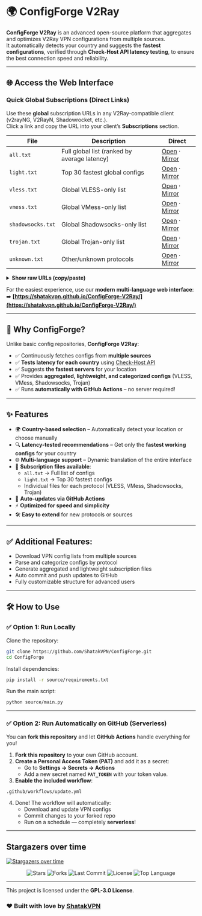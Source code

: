 # 🌍 ConfigForge V2Ray 

**ConfigForge V2Ray** is an advanced open-source platform that aggregates and optimizes V2Ray VPN configurations from multiple sources.  
It automatically detects your country and suggests the **fastest configurations**, verified through **Check-Host API latency testing**, to ensure the best connection speed and reliability.

---

## 🌐 Access the Web Interface

### Quick Global Subscriptions (Direct Links)
Use these **global** subscription URLs in any V2Ray-compatible client (v2rayNG, V2RayN, Shadowrocket, etc.).  
Click a link and copy the URL into your client’s **Subscriptions** section.

| File | Description | Direct |
|---|---|---|
| `all.txt` | Full global list (ranked by average latency) | [Open](https://raw.githubusercontent.com/ShatakVPN/ConfigForge-V2Ray/main/configs/all.txt) · [Mirror](https://cdn.jsdelivr.net/gh/ShatakVPN/ConfigForge-V2Ray@main/configs/all.txt) |
| `light.txt` | Top 30 fastest global configs | [Open](https://raw.githubusercontent.com/ShatakVPN/ConfigForge-V2Ray/main/configs/light.txt) · [Mirror](https://cdn.jsdelivr.net/gh/ShatakVPN/ConfigForge-V2Ray@main/configs/light.txt) |
| `vless.txt` | Global VLESS-only list | [Open](https://raw.githubusercontent.com/ShatakVPN/ConfigForge-V2Ray/main/configs/vless.txt) · [Mirror](https://cdn.jsdelivr.net/gh/ShatakVPN/ConfigForge-V2Ray@main/configs/vless.txt) |
| `vmess.txt` | Global VMess-only list | [Open](https://raw.githubusercontent.com/ShatakVPN/ConfigForge-V2Ray/main/configs/vmess.txt) · [Mirror](https://cdn.jsdelivr.net/gh/ShatakVPN/ConfigForge-V2Ray@main/configs/vmess.txt) |
| `shadowsocks.txt` | Global Shadowsocks-only list | [Open](https://raw.githubusercontent.com/ShatakVPN/ConfigForge-V2Ray/main/configs/shadowsocks.txt) · [Mirror](https://cdn.jsdelivr.net/gh/ShatakVPN/ConfigForge-V2Ray@main/configs/shadowsocks.txt) |
| `trojan.txt` | Global Trojan-only list | [Open](https://raw.githubusercontent.com/ShatakVPN/ConfigForge-V2Ray/main/configs/trojan.txt) · [Mirror](https://cdn.jsdelivr.net/gh/ShatakVPN/ConfigForge-V2Ray@main/configs/trojan.txt) |
| `unknown.txt` | Other/unknown protocols | [Open](https://raw.githubusercontent.com/ShatakVPN/ConfigForge-V2Ray/main/configs/unknown.txt) · [Mirror](https://cdn.jsdelivr.net/gh/ShatakVPN/ConfigForge-V2Ray@main/configs/unknown.txt) |

<details>
<summary><strong>Show raw URLs (copy/paste)</strong></summary>

```
https://raw.githubusercontent.com/ShatakVPN/ConfigForge-V2Ray/main/configs/all.txt
https://raw.githubusercontent.com/ShatakVPN/ConfigForge-V2Ray/main/configs/light.txt
https://raw.githubusercontent.com/ShatakVPN/ConfigForge-V2Ray/main/configs/vless.txt
https://raw.githubusercontent.com/ShatakVPN/ConfigForge-V2Ray/main/configs/vmess.txt
https://raw.githubusercontent.com/ShatakVPN/ConfigForge-V2Ray/main/configs/shadowsocks.txt
https://raw.githubusercontent.com/ShatakVPN/ConfigForge-V2Ray/main/configs/trojan.txt
https://raw.githubusercontent.com/ShatakVPN/ConfigForge-V2Ray/main/configs/unknown.txt
```

_Mirrors (jsDelivr):_

```
https://cdn.jsdelivr.net/gh/ShatakVPN/ConfigForge-V2Ray@main/configs/all.txt
https://cdn.jsdelivr.net/gh/ShatakVPN/ConfigForge-V2Ray@main/configs/light.txt
https://cdn.jsdelivr.net/gh/ShatakVPN/ConfigForge-V2Ray@main/configs/vless.txt
https://cdn.jsdelivr.net/gh/ShatakVPN/ConfigForge-V2Ray@main/configs/vmess.txt
https://cdn.jsdelivr.net/gh/ShatakVPN/ConfigForge-V2Ray@main/configs/shadowsocks.txt
https://cdn.jsdelivr.net/gh/ShatakVPN/ConfigForge-V2Ray@main/configs/trojan.txt
https://cdn.jsdelivr.net/gh/ShatakVPN/ConfigForge-V2Ray@main/configs/unknown.txt
```
</details>

For the easiest experience, use our **modern multi-language web interface**:  
➡️ **[https://shatakvpn.github.io/ConfigForge-V2Ray/](https://shatakvpn.github.io/ConfigForge-V2Ray/)**

---

## 🚀 Why ConfigForge?
Unlike basic config repositories, **ConfigForge V2Ray**:
- ✅ Continuously fetches configs from **multiple sources**
- ✅ **Tests latency for each country** using [Check-Host API](https://check-host.net/)
- ✅ Suggests **the fastest servers** for your location
- ✅ Provides **aggregated, lightweight, and categorized configs** (VLESS, VMess, Shadowsocks, Trojan)
- ✅ Runs **automatically with GitHub Actions** – no server required!

---

## ✨ Features
- 🌍 **Country-based selection** – Automatically detect your location or choose manually  
- 🔍 **Latency-tested recommendations** – Get only the **fastest working configs** for your country  
- 🌐 **Multi-language support** – Dynamic translation of the entire interface  
- 📂 **Subscription files available**:
  - `all.txt` → Full list of configs
  - `light.txt` → Top 30 fastest configs
  - Individual files for each protocol (VLESS, VMess, Shadowsocks, Trojan)
- 🔄 **Auto-updates via GitHub Actions**
- ⚡ **Optimized for speed and simplicity**
- 🛠 **Easy to extend** for new protocols or sources

---

## ✅ Additional Features:
- Download VPN config lists from multiple sources  
- Parse and categorize configs by protocol  
- Generate aggregated and lightweight subscription files  
- Auto commit and push updates to GitHub  
- Fully customizable structure for advanced users  

---

## 🛠 How to Use

### ✅ Option 1: Run Locally
Clone the repository:
```bash
git clone https://github.com/ShatakVPN/ConfigForge.git
cd ConfigForge
```

Install dependencies:
```bash
pip install -r source/requirements.txt
```

Run the main script:
```bash
python source/main.py
```

---

### ✅ Option 2: Run Automatically on GitHub (Serverless)
You can **fork this repository** and let **GitHub Actions** handle everything for you!  

1. **Fork this repository** to your own GitHub account.  
2. **Create a Personal Access Token (PAT)** and add it as a secret:  
   - Go to **Settings → Secrets → Actions**  
   - Add a new secret named **`PAT_TOKEN`** with your token value.  
3. **Enable the included workflow**:
```bash
.github/workflows/update.yml
```
4. Done! The workflow will automatically:  
   - Download and update VPN configs  
   - Commit changes to your forked repo  
   - Run on a schedule — completely **serverless**!  

---
## Stargazers over time
[![Stargazers over time](https://starchart.cc/ShatakVPN/ConfigForge-V2Ray.svg?variant=adaptive)](https://starchart.cc/ShatakVPN/ConfigForge-V2Ray)

<p align="center">
  <img src="https://img.shields.io/github/stars/ShatakVPN/ConfigForge?style=for-the-badge&color=yellow" alt="Stars" />
  <img src="https://img.shields.io/github/forks/ShatakVPN/ConfigForge?style=for-the-badge&color=blue" alt="Forks" />
  <img src="https://img.shields.io/github/last-commit/ShatakVPN/ConfigForge?style=for-the-badge&color=brightgreen" alt="Last Commit" />
  <img src="https://img.shields.io/github/license/ShatakVPN/ConfigForge?style=for-the-badge&color=orange" alt="License" />
  <img src="https://img.shields.io/github/languages/top/ShatakVPN/ConfigForge?style=for-the-badge&color=purple" alt="Top Language" />
</p>

---
This project is licensed under the **GPL-3.0 License**.  

### ❤️ Built with love by [ShatakVPN](https://github.com/ShatakVPN)
